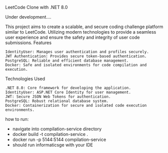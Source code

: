LeetCode Clone with .NET 8.0

Under development....

This project aims to create a scalable, and secure coding challenge platform similar to LeetCode. Utilizing modern technologies to provide a seamless user experience and ensure the safety and integrity of user code submissions.
Features

    IdentityUser: Manages user authentication and profiles securely.
    JWT Authentication: Provides secure token-based authentication.
    PostgreSQL: Reliable and efficient database management.
    Docker: Safe and isolated environments for code compilation and execution.

Technologies Used

    .NET 8.0: Core framework for developing the application.
    IdentityUser: ASP.NET Core Identity for user management.
    JWT: Secure JSON Web Tokens for authentication.
    PostgreSQL: Robust relational database system.
    Docker: Containerization for secure and isolated code execution environments.

how to run:
- navigate into compilation-service directory 
- docker build -t compilation-service . 
- docker run -p 5144:5144 compilation-service 
- should run informaticsge with your IDE 
